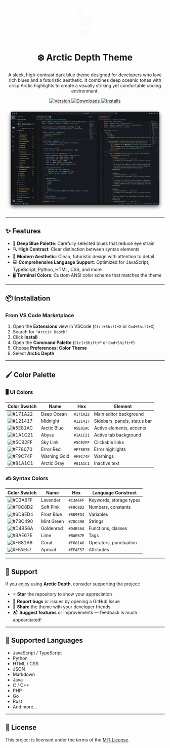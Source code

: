 <p align="center">
  <img alt="Logo" src="images/logo_white.png" width="100" />
</p>
<h1 align="center">
  ❄️ Arctic Depth Theme
</h1>
<p align="center">
  A sleek, high-contrast dark blue theme designed for developers who love rich blues and a futuristic aesthetic. It combines deep oceanic tones with crisp Arctic highlights to create a visually striking yet comfortable coding environment.
</p>
<p align="center">
  <a href="https://marketplace.visualstudio.com/items?itemName=MarvellinusVincent.arctic-depth">
    <img alt="Version" src="https://img.shields.io/visual-studio-marketplace/v/MarvellinusVincent.arctic-depth?color=brightgreen" />
  </a>
  <a href="https://marketplace.visualstudio.com/items?itemName=MarvellinusVincent.arctic-depth">
    <img alt="Downloads" src="https://img.shields.io/visual-studio-marketplace/d/MarvellinusVincent.arctic-depth" />
  </a>
  <a href="https://marketplace.visualstudio.com/items?itemName=MarvellinusVincent.arctic-depth">
    <img alt="Installs" src="https://img.shields.io/visual-studio-marketplace/i/MarvellinusVincent.arctic-depth" />
  </a>
</p>

![screenshot](images/screenshot.png)

---

## ✨ Features

- 🎨 **Deep Blue Palette**: Carefully selected blues that reduce eye strain  
- 🔍 **High Contrast**: Clear distinction between syntax elements  
- 🧊 **Modern Aesthetic**: Clean, futuristic design with attention to detail  
- 💻 **Comprehensive Language Support**: Optimized for JavaScript, TypeScript, Python, HTML, CSS, and more  
- 🖥️ **Terminal Colors**: Custom ANSI color scheme that matches the theme  

---

## 📦 Installation

### From VS Code Marketplace

1. Open the **Extensions** view in VSCode (`Ctrl+Shift+X` or `Cmd+Shift+X`)  
2. Search for `"Arctic Depth"`  
3. Click **Install**  
4. Open the **Command Palette** (`Ctrl+Shift+P` or `Cmd+Shift+P`)  
5. Choose **Preferences: Color Theme**  
6. Select **Arctic Depth**  

---

## 🖌️ Color Palette

### 🖥️ UI Colors
| Color Swatch  | Name           | Hex       | Element                          |
|---------------|----------------|-----------|----------------------------------|
| ![#171A22](https://placehold.co/15x15/171A22/171A22.png) | Deep Ocean     | `#171A22` | Main editor background           |
| ![#121417](https://placehold.co/15x15/121417/121417.png) | Midnight       | `#121417` | Sidebars, panels, status bar     |
| ![#5E81AC](https://placehold.co/15x15/5E81AC/5E81AC.png) | Arctic Blue    | `#5E81AC` | Active elements, accents         |
| ![#1A1C21](https://placehold.co/15x15/1A1C21/1A1C21.png) | Abyss          | `#1A1C21` | Active tab background            |
| ![#5CB2FF](https://placehold.co/15x15/5CB2FF/5CB2FF.png) | Sky Link       | `#5CB2FF` | Clickable links                  |
| ![#F78070](https://placehold.co/15x15/F78070/F78070.png) | Error Red      | `#F78070` | Error highlights                 |
| ![#F9C74F](https://placehold.co/15x15/F9C74F/F9C74F.png) | Warning Gold   | `#F9C74F` | Warnings                         |
| ![#81A1C1](https://placehold.co/15x15/81A1C1/81A1C1.png) | Arctic Gray    | `#81A1C1` | Inactive text                    |

### ✍️ Syntax Colors
| Color Swatch  | Name           | Hex       | Language Construct               |
|---------------|----------------|-----------|----------------------------------|
| ![#C3A6FF](https://placehold.co/15x15/C3A6FF/C3A6FF.png) | Lavender       | `#C3A6FF` | Keywords, storage types          |
| ![#F8C8D2](https://placehold.co/15x15/F8C8D2/F8C8D2.png) | Soft Pink      | `#F8C8D2` | Numbers, constants               |
| ![#6D9ED4](https://placehold.co/15x15/6D9ED4/6D9ED4.png) | Frost Blue     | `#6D9ED4` | Variables                        |
| ![#78C490](https://placehold.co/15x15/78C490/78C490.png) | Mint Green     | `#78C490` | Strings                          |
| ![#D4B56A](https://placehold.co/15x15/D4B56A/D4B56A.png) | Goldenrod      | `#D4B56A` | Functions, classes               |
| ![#BAE67E](https://placehold.co/15x15/BAE67E/BAE67E.png) | Lime           | `#BAE67E` | Tags                             |
| ![#F681A6](https://placehold.co/15x15/F681A6/F681A6.png) | Coral          | `#F681A6` | Operators, punctuation           |
| ![#FFAE57](https://placehold.co/15x15/FFAE57/FFAE57.png) | Apricot        | `#FFAE57` | Attributes                       |

---

## 🙌 Support

If you enjoy using **Arctic Depth**, consider supporting the project:

- ⭐ **Star** the repository to show your appreciation  
- 🐛 **Report bugs** or issues by opening a GitHub Issue  
- 💖 **Share** the theme with your developer friends  
- 📬 **Suggest features** or improvements — feedback is much appearciated!  

---

## 🧩 Supported Languages

- JavaScript / TypeScript  
- Python  
- HTML / CSS  
- JSON  
- Markdown  
- Java  
- C / C++  
- PHP  
- Go  
- Rust  
- And more...

---

## 📄 License

This project is licensed under the terms of the [MIT License](./LICENSE.md).


